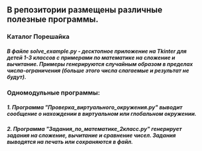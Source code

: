 ## В репозитории размещены различные полезные программы.

### Каталог Порешайка
##### В файле solve_example.py - десктопное приложение на Tkinter для детей 1-3 классов с примерами по математике на сложение и вычитание. Примеры генерируются случайным образом в пределах числа-ограничения (больше этого числа слагаемые и результат не будут).

### Одномодульные программы:

#####     1. Программа "Проверка_виртуального_окружения.py" выводит сообщение о нахождении в виртуальном или глобальном окружении.

#####     2. Программа "Задания_по_математике_2класс.py" генерирует задания на сложение, вычитание и сравнение чисел. Задания выводятся на печать или сохраняются в файл.
